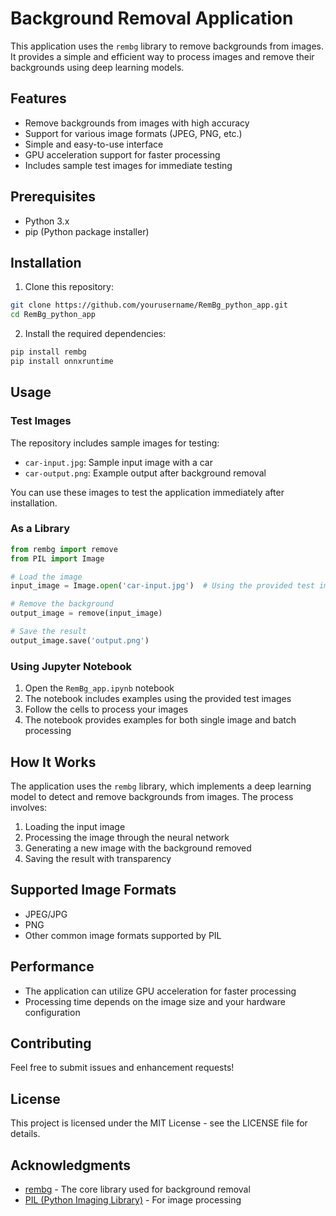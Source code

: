 # Background Removal Application

This application uses the `rembg` library to remove backgrounds from images. It provides a simple and efficient way to process images and remove their backgrounds using deep learning models.

## Features

- Remove backgrounds from images with high accuracy
- Support for various image formats (JPEG, PNG, etc.)
- Simple and easy-to-use interface
- GPU acceleration support for faster processing
- Includes sample test images for immediate testing

## Prerequisites

- Python 3.x
- pip (Python package installer)

## Installation

1. Clone this repository:
```bash
git clone https://github.com/yourusername/RemBg_python_app.git
cd RemBg_python_app
```

2. Install the required dependencies:
```bash
pip install rembg
pip install onnxruntime
```

## Usage

### Test Images

The repository includes sample images for testing:
- `car-input.jpg`: Sample input image with a car
- `car-output.png`: Example output after background removal

You can use these images to test the application immediately after installation.

### As a Library

```python
from rembg import remove
from PIL import Image

# Load the image
input_image = Image.open('car-input.jpg')  # Using the provided test image

# Remove the background
output_image = remove(input_image)

# Save the result
output_image.save('output.png')
```

### Using Jupyter Notebook

1. Open the `RemBg_app.ipynb` notebook
2. The notebook includes examples using the provided test images
3. Follow the cells to process your images
4. The notebook provides examples for both single image and batch processing

## How It Works

The application uses the `rembg` library, which implements a deep learning model to detect and remove backgrounds from images. The process involves:

1. Loading the input image
2. Processing the image through the neural network
3. Generating a new image with the background removed
4. Saving the result with transparency

## Supported Image Formats

- JPEG/JPG
- PNG
- Other common image formats supported by PIL

## Performance

- The application can utilize GPU acceleration for faster processing
- Processing time depends on the image size and your hardware configuration

## Contributing

Feel free to submit issues and enhancement requests!

## License

This project is licensed under the MIT License - see the LICENSE file for details.

## Acknowledgments

- [rembg](https://github.com/danielgatis/rembg) - The core library used for background removal
- [PIL (Python Imaging Library)](https://python-pillow.org/) - For image processing
